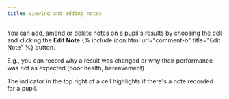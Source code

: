 ```yaml
---
title: Viewing and adding notes
---
```


You can add, amend or delete notes on a pupil's results by choosing the cell and clicking the **Edit Note** {% include icon.html url="comment-o" title="Edit Note" %} button.

E.g., you can record why a result was changed or why their performance was not as expected (poor health, bereavement)

The indicator in the top right of a cell highlights if there's a note recorded for a pupil.